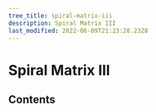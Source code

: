 ```yaml
---
tree_title: spiral-matrix-iii
description: Spiral Matrix III
last_modified: 2022-06-09T21:23:28.2328
---
```


# Spiral Matrix III

## Contents

